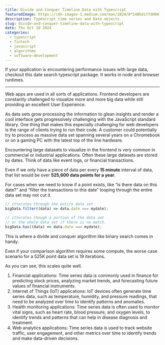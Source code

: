 ```yaml
---
title: Divide and Conquer Timeline Data with Typescript
featuredImage: https://cdn-images-1.medium.com/max/1024/0*I4BkdiY7dH9AfZEx
description: Typescript time series and Date objects
slug: divide-and-conquer-timeline-data-with-typescript
date: Thu Oct 10 2024
categories:
  - typescript
  - fintech
  - javascript
  - algorithms
  - software-development
---
```


If your application is encountering performance issues with large data, checkout this date search typescript package. It works in node and browser runtimes.

<NPM id="date-search" text="Universal time series search Search through your time series data with javascript. Find a value or its closest match." />

---

Web apps are used in all sorts of applications. Frontend developers are constantly challenged to visualize more and more big data while still providing an excellent User Experience.

As data sets grow processing the information to glean insights and render a cool interface gets progressively challenging with the JavaScript standard library. One thing that makes this especially challenging for web developers is the range of clients trying to run their code. A customer could potentially try to process as massive data set spanning several years on a Chromebook or on a gaming PC with the latest top of the line hardware.

Encountering large datasets to visualize in the frontend is very common in commercial or industrial applications. Often these large datasets are stored by dates. Think of data like event logs, or financial transactions.

Even if we only have a piece of data per every **15 minute** interval of data, that list would be over **525,600 data points for a year**.

For cases when we need to know if a point exists, like “is there data on this date?” and “filter the transactions to this date” looping through the entire data set may not cut it.

```javascript
// itterates through the entire data set
bigData.filter((data) => data.date === mydate);

// itterates though a portion of the data set
// or the whole data set if there is no match.
bigData.has((data) => data.date === mydate);
```

This is where a divide and conquer algorithm like binary search comes in handy.

Even if your comparison algorithm requires some compute, the worse case scenario for a 525K point data set is 19 iterations.

As you can see, this scales quite well.

1.  Financial applications: Time series data is commonly used in finance for predicting stock prices, analyzing market trends, and forecasting future values of financial instruments.
2.  Internet of Things (IoT) applications: IoT devices often generate time series data, such as temperature, humidity, and pressure readings, that need to be analyzed over time to identify patterns and anomalies.
3.  Health monitoring applications: Time series data is often used to monitor vital signs, such as heart rate, blood pressure, and oxygen levels, to identify trends and patterns that can help in disease diagnosis and treatment.
4.  Web analytics applications: Time series data is used to track website traffic, user engagement, and other metrics over time to identify trends and make data-driven decisions.

<NPM id="date-search" text="Universal time series search Search through your time series data with javascript. Find a value or its closest match." />
